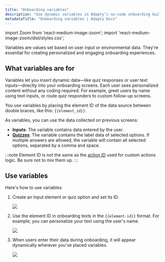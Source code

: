 ```yaml
---
title: "Onboarding variables"
description: "Use dynamic variables in Adapty’s no-code onboarding builder to personalize content, capture user data, and drive tailored user flows."
metadataTitle: "Onboarding variables | Adapty Docs"
---
```


import Zoom from 'react-medium-image-zoom';
import 'react-medium-image-zoom/dist/styles.css';

Variables are values set based on user input or environmental data. They're essential for creating personalized and engaging onboarding experiences.

## What variables are for

Variables let you insert dynamic data—like quiz responses or user text inputs—directly into your onboarding screens. Each user sees personalized content without any coding required. For example, greet users by name using text inputs, or route quiz responders to custom follow-up screens.

You use variables by placing the element ID of the data source between double braces, like this: `{{element_id}}`.

As variables, you can use the data collected on previous screens:
- **Inputs**: The variable contains data entered by the user.
- [**Quizzes**](onboarding-quizzes.md): The variable contains the label data of selected options. If multiple answers are allowed, the variable will contain all selected options, separated by a comma and space.

:::note
Element ID is not the same as the [action ID](onboarding-actions.md#action-id) used for custom actions logic. Be sure not to mix them up.
:::

## Use variables

Here's how to use variables:

1. Create an Input element or quiz option and set its ID.

   <Zoom>
   <img src={require('./img/onboarding-user-engagement6.png').default}
   style={{
   border: '1px solid #727272', /* border width and color */
   width: '700px', /* image width */
   display: 'block', /* for alignment */
   margin: '0 auto' /* center alignment */
   }}
   />
   </Zoom>

2. Use the element ID in onboarding texts in the `{{element-id}}` format. For example, you can personalize your text using the user's name.

   <Zoom>
   <img src={require('./img/onboarding-user-engagement7.png').default}
   style={{
   border: '1px solid #727272', /* border width and color */
   width: '400px', /* image width */
   display: 'block', /* for alignment */
   margin: '0 auto' /* center alignment */
   }}
   />
   </Zoom>

3. When users enter their data during onboarding, it will appear dynamically wherever you've placed variables.

   <Zoom>
   <img src={require('./img/onboarding-user-engagement8.png').default}
   style={{
   border: '1px solid #727272', /* border width and color */
   width: '400px', /* image width */
   display: 'block', /* for alignment */
   margin: '0 auto' /* center alignment */
   }}
   />
   </Zoom>
